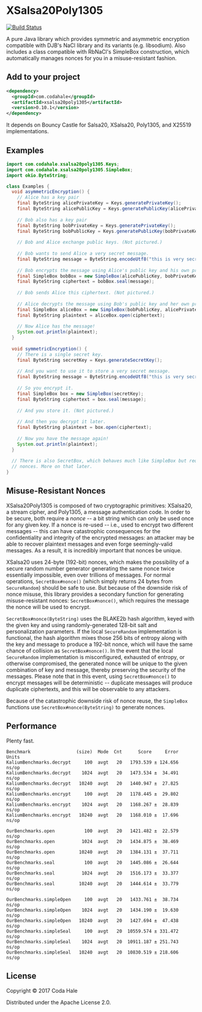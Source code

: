 # XSalsa20Poly1305

[![Build Status](https://secure.travis-ci.org/codahale/xsalsa20poly1305.svg)](http://travis-ci.org/codahale/xsalsa20poly1305)

A pure Java library which provides symmetric and asymmetric encryption compatible with DJB's NaCl
library and its variants (e.g. libsodium). Also includes a class compatible with RbNaCl's SimpleBox
construction, which automatically manages nonces for you in a misuse-resistant fashion.

## Add to your project

```xml
<dependency>
  <groupId>com.codahale</groupId>
  <artifactId>xsalsa20poly1305</artifactId>
  <version>0.10.1</version>
</dependency>
```

It depends on Bouncy Castle for Salsa20, XSalsa20, Poly1305, and X25519 implementations.

## Examples

```java
import com.codahale.xsalsa20poly1305.Keys;
import com.codahale.xsalsa20poly1305.SimpleBox;
import okio.ByteString;

class Examples {
  void asymmetricEncryption() {
    // Alice has a key pair
    final ByteString alicePrivateKey = Keys.generatePrivateKey();
    final ByteString alicePublicKey = Keys.generatePublicKey(alicePrivateKey);
    
    // Bob also has a key pair
    final ByteString bobPrivateKey = Keys.generatePrivateKey();
    final ByteString bobPublicKey = Keys.generatePublicKey(bobPrivateKey);
    
    // Bob and Alice exchange public keys. (Not pictured.)
    
    // Bob wants to send Alice a very secret message. 
    final ByteString message = ByteString.encodeUtf8("this is very secret");
    
    // Bob encrypts the message using Alice's public key and his own private key
    final SimpleBox bobBox = new SimpleBox(alicePublicKey, bobPrivateKey);
    final ByteString ciphertext = bobBox.seal(message);
    
    // Bob sends Alice this ciphertext. (Not pictured.)
    
    // Alice decrypts the message using Bob's public key and her own private key.
    final SimpleBox aliceBox = new SimpleBox(bobPublicKey, alicePrivateKey);
    final ByteString plaintext = aliceBox.open(ciphertext);
    
    // Now Alice has the message!
    System.out.println(plaintext);
  }
 
  void symmetricEncryption() {
    // There is a single secret key.
    final ByteString secretKey = Keys.generateSecretKey();  
   
    // And you want to use it to store a very secret message.
    final ByteString message = ByteString.encodeUtf8("this is very secret");
   
    // So you encrypt it.
    final SimpleBox box = new SimpleBox(secretKey);
    final ByteString ciphertext = box.seal(message);
    
    // And you store it. (Not pictured.)
    
    // And then you decrypt it later.
    final ByteString plaintext = box.open(ciphertext);
    
    // Now you have the message again!
    System.out.println(plaintext);
  }
  
  // There is also SecretBox, which behaves much like SimpleBox but requires you to manage your own
  // nonces. More on that later.
}
```

## Misuse-Resistant Nonces

XSalsa20Poly1305 is composed of two cryptographic primitives: XSalsa20, a stream cipher, and
Poly1305, a message authentication code. In order to be secure, both require a _nonce_ -- a bit
string which can only be used once for any given key. If a nonce is re-used -- i.e., used to encrypt
two different messages -- this can have catastrophic consequences for the confidentiality and
integrity of the encrypted messages: an attacker may be able to recover plaintext messages and even
forge seemingly-valid messages. As a result, it is incredibly important that nonces be unique.

XSalsa20 uses 24-byte (192-bit) nonces, which makes the possibility of a secure random number
generator generating the same nonce twice essentially impossible, even over trillions of messages.
For normal operations, `SecretBox#nonce()` (which simply returns 24 bytes from `SecureRandom`)
should be safe to use. But because of the downside risk of nonce misuse, this library provides a
secondary function for generating misuse-resistant nonces: `SecretBox#nonce()`, which requires the
message the nonce will be used to encrypt.

`SecretBox#nonce(ByteString)` uses the BLAKE2b hash algorithm, keyed with the given key and using
randomly-generated 128-bit salt and personalization parameters. If the local `SecureRandom`
implementation is functional, the hash algorithm mixes those 256 bits of entropy along with the key
and message to produce a 192-bit nonce, which will have the same chance of collision as
`SecretBox#nonce()`. In the event that the local `SecureRandom` implementation is misconfigured,
exhausted of entropy, or otherwise compromised, the generated nonce will be unique to the given
combination of key and message, thereby preserving the security of the messages. Please note that in
this event, using `SecretBox#nonce()` to encrypt messages will be deterministic -- duplicate
messages will produce duplicate ciphertexts, and this will be observable to any attackers.

Because of the catastrophic downside risk of nonce reuse, the `SimpleBox` functions use
`SecretBox#nonce(ByteString)` to generate nonces.

## Performance

Plenty fast.

```
Benchmark                 (size)  Mode  Cnt      Score     Error  Units
KaliumBenchmarks.decrypt     100  avgt   20   1793.539 ± 124.656  ns/op
KaliumBenchmarks.decrypt    1024  avgt   20   1473.534 ±  34.491  ns/op
KaliumBenchmarks.decrypt   10240  avgt   20   1440.947 ±  27.825  ns/op
KaliumBenchmarks.encrypt     100  avgt   20   1178.445 ±  29.802  ns/op
KaliumBenchmarks.encrypt    1024  avgt   20   1168.267 ±  28.839  ns/op
KaliumBenchmarks.encrypt   10240  avgt   20   1168.010 ±  17.696  ns/op

OurBenchmarks.open           100  avgt   20   1421.482 ±  22.579  ns/op
OurBenchmarks.open          1024  avgt   20   1434.875 ±  38.469  ns/op
OurBenchmarks.open         10240  avgt   20   1384.131 ±  37.711  ns/op
OurBenchmarks.seal           100  avgt   20   1445.086 ±  26.644  ns/op
OurBenchmarks.seal          1024  avgt   20   1516.173 ±  33.377  ns/op
OurBenchmarks.seal         10240  avgt   20   1444.614 ±  33.779  ns/op

OurBenchmarks.simpleOpen     100  avgt   20   1433.761 ±  38.734  ns/op
OurBenchmarks.simpleOpen    1024  avgt   20   1434.190 ±  19.630  ns/op
OurBenchmarks.simpleOpen   10240  avgt   20   1427.694 ±  47.438  ns/op
OurBenchmarks.simpleSeal     100  avgt   20  10559.574 ± 331.472  ns/op
OurBenchmarks.simpleSeal    1024  avgt   20  10911.187 ± 251.743  ns/op
OurBenchmarks.simpleSeal   10240  avgt   20  10830.519 ± 218.606  ns/op
```

## License

Copyright © 2017 Coda Hale

Distributed under the Apache License 2.0.
